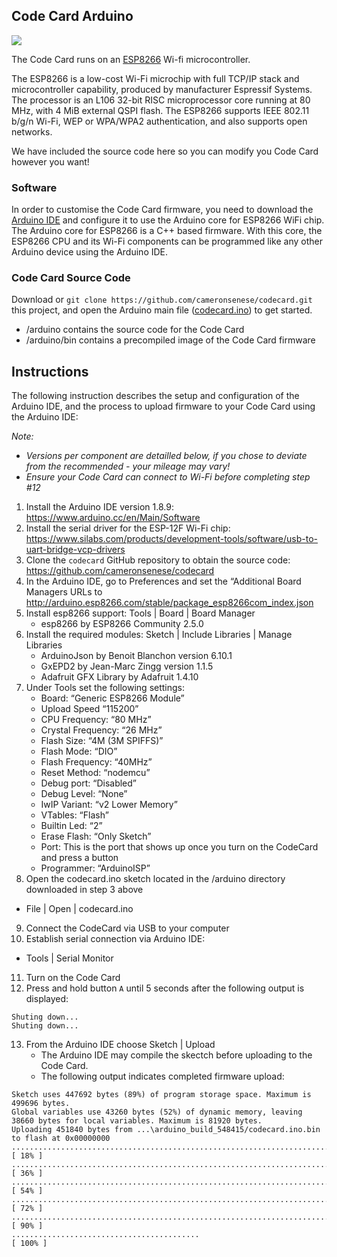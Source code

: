 ## Code Card Arduino
![](images/arduino.png)

The Code Card runs on an [ESP8266](https://en.wikipedia.org/wiki/ESP8266) Wi-fi microcontroller.  

The ESP8266 is a low-cost Wi-Fi microchip with full TCP/IP stack and microcontroller capability, produced by manufacturer Espressif Systems.  
The processor is an L106 32-bit RISC microprocessor core running at 80 MHz, with 4 MiB external QSPI flash. The ESP8266 supports IEEE 802.11 b/g/n Wi-Fi, WEP or WPA/WPA2 authentication, and also supports open networks.  

We have included the source code here so you can modify you Code Card however you want!  

### Software
In order to customise the Code Card firmware, you need to download the [Arduino IDE](https://www.arduino.cc/en/Main/Software) and configure it to use the Arduino core for ESP8266 WiFi chip.  
The Arduino core for ESP8266 is a C++ based firmware. With this core, the ESP8266 CPU and its Wi-Fi components can be programmed like any other Arduino device using the Arduino IDE.  

### Code Card Source Code
Download or `git clone https://github.com/cameronsenese/codecard.git` this project, and open the Arduino main file ([codecard.ino](https://github.com/cameronsenese/codecard/blob/master/arduino/codecard/codecard.ino)) to get started.

- /arduino contains the source code for the Code Card
- /arduino/bin contains a precompiled image of the Code Card firmware

## Instructions
The following instruction describes the setup and configuration of the Arduino IDE, and the process to upload firmware to your Code Card using the Arduino IDE:

*Note:*
- *Versions per component are detailled below, if you chose to deviate from the recommended - your mileage may vary!*
- *Ensure your Code Card can connect to Wi-Fi before completing step #12*

1. Install the Arduino IDE version 1.8.9: https://www.arduino.cc/en/Main/Software
2. Install the serial driver for the ESP-12F Wi-Fi chip: https://www.silabs.com/products/development-tools/software/usb-to-uart-bridge-vcp-drivers
3. Clone the `codecard` GitHub repository to obtain the source code: https://github.com/cameronsenese/codecard
4. In the Arduino IDE, go to Preferences and set the “Additional Board Managers URLs to http://arduino.esp8266.com/stable/package_esp8266com_index.json
5. Install esp8266 support: Tools | Board | Board Manager
   - esp8266 by ESP8266 Community 2.5.0
6. Install the required modules: Sketch | Include Libraries | Manage Libraries
   - ArduinoJson by Benoit Blanchon version 6.10.1
   - GxEPD2 by Jean-Marc Zingg version 1.1.5
   - Adafruit GFX Library by Adafruit 1.4.10
7. Under Tools set the following settings:
   - Board: “Generic ESP8266 Module”
   - Upload Speed “115200”
   - CPU Frequency: “80 MHz”
   - Crystal Frequency: “26 MHz”
   - Flash Size: “4M (3M SPIFFS)”
   - Flash Mode: “DIO”
   - Flash Frequency: “40MHz”
   - Reset Method: “nodemcu”
   - Debug port: “Disabled”
   - Debug Level: “None”
   - IwIP Variant: “v2 Lower Memory”
   - VTables: “Flash”
   - Builtin Led: “2”
   - Erase Flash: “Only Sketch”
   - Port: This is the port that shows up once you turn on the CodeCard and press a button
   - Programmer: “ArduinoISP”
8.  Open the codecard.ino sketch located in the /arduino directory downloaded in step 3 above
   - File | Open | codecard.ino
9. Connect the CodeCard via USB to your computer
10. Establish serial connection via Arduino IDE:
   - Tools | Serial Monitor
11. Turn on the Code Card
12. Press and hold button `A` until 5 seconds after the following output is displayed:
```
Shuting down...
Shuting down...
```
13. From the Arduino IDE choose Sketch | Upload
    - The Arduino IDE may compile the skectch before uploading to the Code Card.
    - The following output indicates completed firmware upload:
```
Sketch uses 447692 bytes (89%) of program storage space. Maximum is 499696 bytes.
Global variables use 43260 bytes (52%) of dynamic memory, leaving 38660 bytes for local variables. Maximum is 81920 bytes.
Uploading 451840 bytes from ...\arduino_build_548415/codecard.ino.bin to flash at 0x00000000
................................................................................ [ 18% ]
................................................................................ [ 36% ]
................................................................................ [ 54% ]
................................................................................ [ 72% ]
................................................................................ [ 90% ]
..........................................                                       [ 100% ]
```
